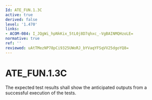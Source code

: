 ```yaml
---
Id: ATE_FUN.1.3C
active: true
derived: false
level: '1.470'
links:
- ACOM-084: I_JQgWi_hpNkKix_5tL0j8D7qhxc_-VgBAINMQHzoLE=
normative: true
ref: ''
reviewed: uAtTMezNP78pCi9325UWoRJ_bYVaqYFSqVV25dgoYQ8=
---
```


# ATE_FUN.1.3C

The expected test results shall show the anticipated outputs from a successful execution of the tests.